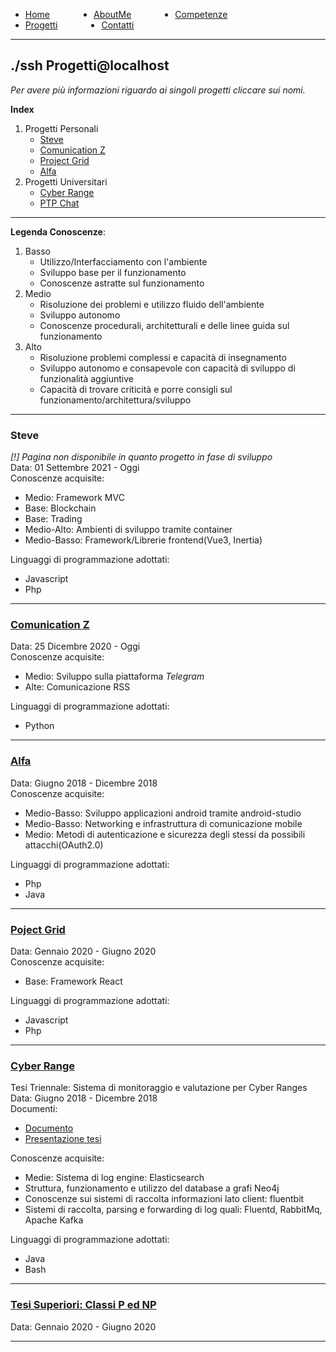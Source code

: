<!-- css -->

<style>
.link-menu {
    float: left;
    margin-right: 5em;
}
ul{
overflow: hidden;
}
img{
    width: 200;
    height: 200;
}
</style>

<ul>
  <li class="link-menu">
    <a href="/">Home</a>
  </li>
  <li class="link-menu">
    <a href="/aboutme">AboutMe</a>
  </li>
  <li class="link-menu">
    <a href="/competenze">Competenze</a>
  </li>
  <li class="link-menu">
    <a href="/progetti">Progetti</a>
  </li>
  <li class="link-menu">
    <a href="/contatti">Contatti</a>
  </li>
</ul>

---

## ./ssh Progetti@localhost
_Per avere più informazioni riguardo ai singoli progetti cliccare sui nomi._

**Index**
1. Progetti Personali
   - [Steve](###steve)
   - [Comunication Z](###comunication-z)
   - [Project Grid](###project-grid)
   - [Alfa](###alfa)
2. Progetti Universitari
   - [Cyber Range](###cyber-range)
   - [PTP Chat](###ptp-chat)

---

**Legenda Conoscenze**:
1. Basso
   - Utilizzo/Interfacciamento con l'ambiente
   - Sviluppo base per il funzionamento
   - Conoscenze astratte sul funzionamento
2. Medio
   - Risoluzione dei problemi e utilizzo fluido dell'ambiente
   - Sviluppo autonomo
   - Conoscenze procedurali, architetturali e delle linee guida sul funzionamento
3. Alto
   - Risoluzione problemi complessi e capacità di insegnamento
   - Sviluppo autonomo e consapevole con capacità di sviluppo di funzionalità aggiuntive
   - Capacità di trovare criticità e porre consigli sul funzionamento/architettura/sviluppo

---


### Steve
_[!] Pagina non disponibile in quanto progetto in fase di sviluppo_ <br>
Data: 01 Settembre 2021 - Oggi <br>
Conoscenze acquisite:
  - Medio: Framework MVC
  - Base: Blockchain
  - Base: Trading
  - Medio-Alto: Ambienti di sviluppo tramite container
  - Medio-Basso: Framework/Librerie frontend(Vue3, Inertia)

Linguaggi di programmazione adottati:
  - Javascript
  - Php

---

### [Comunication Z](/progetti/comunicationz)
Data: 25 Dicembre 2020 - Oggi <br>
Conoscenze acquisite:
  - Medio: Sviluppo sulla piattaforma _Telegram_
  - Alte: Comunicazione RSS

Linguaggi di programmazione adottati:
  - Python

---

### [Alfa](/progetti/alfa)
Data: Giugno 2018 - Dicembre 2018 <br>
Conoscenze acquisite:
  - Medio-Basso: Sviluppo applicazioni android tramite android-studio
  - Medio-Basso: Networking e infrastruttura di comunicazione mobile
  - Medio: Metodi di autenticazione e sicurezza degli stessi da possibili attacchi(OAuth2.0)

Linguaggi di programmazione adottati:
  - Php
  - Java

---

### [Poject Grid](/progetti/projectgrid)
Data: Gennaio 2020 - Giugno 2020 <br>
Conoscenze acquisite:
  - Base: Framework React

Linguaggi di programmazione adottati:
  - Javascript
  - Php

---

### [Cyber Range](/tesi/tesi_triennale/presentazione/index.html)
Tesi Triennale: Sistema di monitoraggio e valutazione per Cyber Ranges <br>
Data: Giugno 2018 - Dicembre 2018 <br>
Documenti:
  - [Documento]()
  - [Presentazione tesi](/tesi/tesi_triennale/presentazione/index.html)

Conoscenze acquisite:
  - Medie: Sistema di log engine: Elasticsearch
  - Struttura, funzionamento e utilizzo del database a grafi Neo4j
  - Conoscenze sui sistemi di raccolta informazioni lato client: fluentbit
  - Sistemi di raccolta, parsing e forwarding di log quali: Fluentd, RabbitMq, Apache Kafka

Linguaggi di programmazione adottati:
  - Java
  - Bash

---

### [Tesi Superiori: Classi P ed NP](/tesi/tesi_superiori/index.html)
Data: Gennaio 2020 - Giugno 2020 <br>

---
